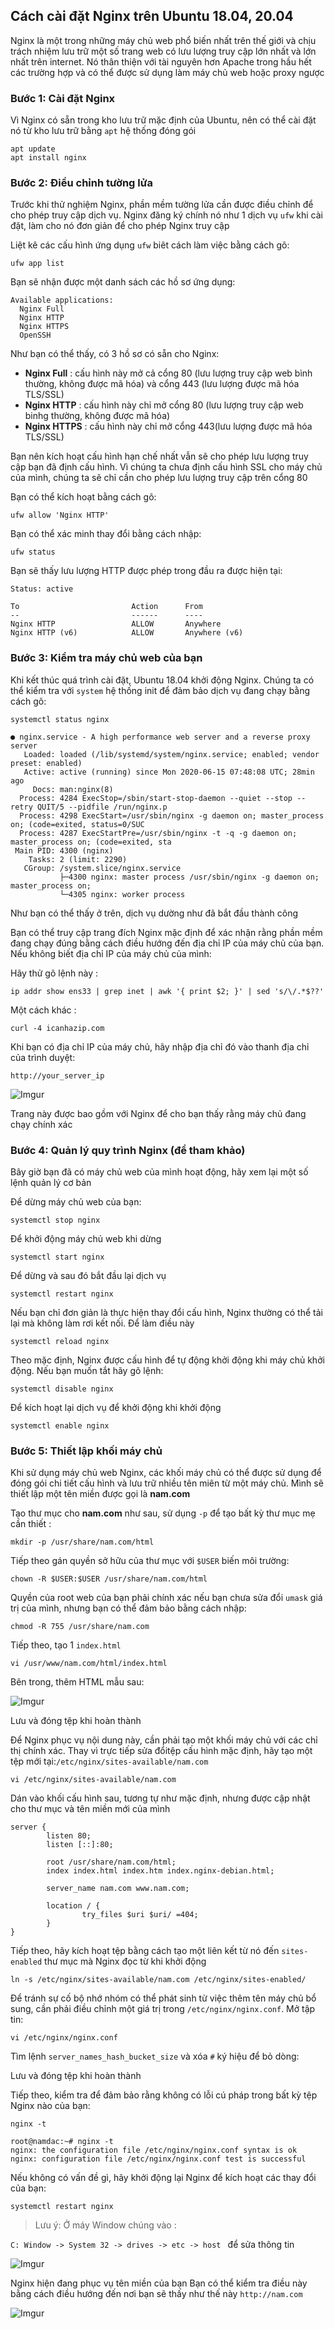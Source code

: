 ## Cách cài đặt Nginx trên Ubuntu 18.04, 20.04
Nginx là một trong những máy chủ web phổ biến nhất trên thế giới và chịu trách nhiệm lưu trữ một số trang web có lưu lượng truy cập lớn nhất và lớn nhất trên internet. Nó thân thiện với tài nguyên hơn Apache trong hầu hết các trường hợp và có thể được sử dụng làm máy chủ web hoặc proxy ngược

### Bước 1: Cài đặt Nginx
Vì Nginx có sẵn trong kho lưu trữ mặc định của Ubuntu, nên có thể cài đặt nó từ kho lưu trữ bằng `apt` hệ thống đóng gói

```
apt update
apt install nginx
```

### Bước 2: Điều chỉnh tường lửa
Trước khi thử nghiệm Nginx, phần mềm tường lửa cần được điều chỉnh để cho phép truy cập dịch vụ. Nginx đăng ký chính nó như 1 dịch vụ `ufw` khi cài đặt, làm cho nó đơn giản để cho phép Nginx truy cập

Liệt kê các cấu hình ứng dụng `ufw` biêt cách làm việc bằng cách gõ:

 `ufw app list`

Bạn sẽ nhận được một danh sách các hồ sơ ứng dụng:
```
Available applications:
  Nginx Full
  Nginx HTTP
  Nginx HTTPS
  OpenSSH
```

Như bạn có thể thấy, có 3 hồ sơ có sẵn cho Nginx:
 * **Nginx Full** : cấu hình này mở cả cổng 80 (lưu lượng truy cập web bình thường, không được mã hóa) và cổng 443 (lưu lượng được mã hóa TLS/SSL)
 * **Nginx HTTP** : cấu hình này chỉ mở cổng 80 (lưu lượng truy cập web binhg thường, không được mã hóa)
 * **Nginx HTTPS** : cấu hình này chỉ mở cổng 443(lưu lượng được mã hóa TLS/SSL)

Bạn nên kích hoạt cấu hình hạn chế nhất vẫn sẽ cho phép lưu lượng truy cập bạn đã định cấu hình. Vì chúng ta chưa định cấu hình SSL cho máy chủ của mình, chúng ta sẽ chỉ cần cho phép lưu lượng truy cập trên cổng 80

Bạn có thể kích hoạt bằng cách gõ:
 
 `ufw allow 'Nginx HTTP'`

Bạn có thể xác minh thay đổi bằng cách nhập:

 `ufw status`

Bạn sẽ thấy lưu lượng HTTP được phép trong đầu ra được hiện tại:
```
Status: active

To                         Action      From
--                         ------      ----
Nginx HTTP                 ALLOW       Anywhere
Nginx HTTP (v6)            ALLOW       Anywhere (v6)
```

### Bước 3: Kiểm tra máy chủ web của bạn
Khi kết thúc quá trình cài đặt, Ubuntu 18.04 khởi động Nginx. Chúng ta có thể kiểm tra với `system` hệ thống init để đảm bảo dịch vụ đang chạy bằng cách gõ:

 `systemctl status nginx`

```
● nginx.service - A high performance web server and a reverse proxy server
   Loaded: loaded (/lib/systemd/system/nginx.service; enabled; vendor preset: enabled)
   Active: active (running) since Mon 2020-06-15 07:48:08 UTC; 28min ago
     Docs: man:nginx(8)
  Process: 4284 ExecStop=/sbin/start-stop-daemon --quiet --stop --retry QUIT/5 --pidfile /run/nginx.p
  Process: 4298 ExecStart=/usr/sbin/nginx -g daemon on; master_process on; (code=exited, status=0/SUC
  Process: 4287 ExecStartPre=/usr/sbin/nginx -t -q -g daemon on; master_process on; (code=exited, sta
 Main PID: 4300 (nginx)
    Tasks: 2 (limit: 2290)
   CGroup: /system.slice/nginx.service
           ├─4300 nginx: master process /usr/sbin/nginx -g daemon on; master_process on;
           └─4305 nginx: worker process
```

Như bạn có thể thấy ở trên, dịch vụ dường như đã bắt đầu thành công

Bạn có thể truy cập trang đích Nginx mặc định để xác nhận rằng phần mềm đang chạy đúng bằng cách điều hướng đến địa chỉ IP của máy chủ của bạn. Nếu không biết địa chỉ IP của máy chủ của mình:

Hãy thử gõ lệnh này :

`ip addr show ens33 | grep inet | awk '{ print $2; }' | sed 's/\/.*$??'`

Một cách khác :
 
 `curl -4 icanhazip.com`

Khi bạn có địa chỉ IP của máy chủ, hãy nhập địa chỉ đó vào thanh địa chỉ của trình duyệt:

 `http://your_server_ip`

![Imgur](https://i.imgur.com/iu2KCkX.png)

Trang này được bao gồm với Nginx để cho bạn thấy rằng máy chủ đang chạy chính xác

### Bước 4: Quản lý quy trình Nginx (để tham khảo)
Bây giờ bạn đã có máy chủ web của mình hoạt động, hãy xem lại một số lệnh quản lý cơ bản

Để dừng máy chủ web của bạn:
 
 `systemctl stop nginx`

Để khởi động máy chủ web khi dừng

 `systemctl start nginx`

Để dừng và sau đó bắt đầu lại dịch vụ
 
 `systemctl restart nginx`

Nếu bạn chỉ đơn giản là thực hiện thay đổi cấu hình, Nginx thường có thể tải lại mà không làm rơi kết nối. Để làm điều này

 `systemctl reload nginx`

Theo mặc định, Nginx được cấu hình để tự động khởi động khi máy chủ khởi động. Nếu bạn muốn tắt hãy gõ lệnh:
 
 `systemctl disable nginx`

Để kích hoạt lại dịch vụ để khởi động khi khởi động

 `systemctl enable nginx`

### Bước 5: Thiết lập khối máy chủ
Khi sử dụng máy chủ web Nginx, các khối máy chủ có thể được sử dụng để đóng gói chi tiết cấu hình và lưu trữ nhiều tên miên từ một máy chủ. Mình sẽ thiết lập một tên miền được gọi là **nam.com**

Tạo thư mục cho **nam.com** như sau, sử dụng `-p` để tạo bất kỳ thư mục mẹ cần thiết :

 `mkdir -p /usr/share/nam.com/html`

Tiếp theo gán quyền sở hữu của thư mục với `$USER` biến môi trường:

 `chown -R $USER:$USER /usr/share/nam.com/html`

Quyền của root web của bạn phải chính xác nếu bạn chưa sửa đổi `umask` giá trị của mình, nhưng bạn có thể đảm bảo bằng cách nhập:

 `chmod -R 755 /usr/share/nam.com`

Tiếp theo, tạo 1 `index.html`

 `vi /usr/www/nam.com/html/index.html`

Bên trong, thêm HTML mẫu sau:

![Imgur](https://i.imgur.com/OS5wilI.png)

Lưu và đóng tệp khi hoàn thành

Để Nginx phục vụ nội dung này, cần phải tạo một khối máy chủ với các chỉ thị chính xác. Thay vì trực tiếp sửa đổitệp cấu hình mặc định, hãy tạo một tệp mới tại:`/etc/nginx/sites-available/nam.com`
 
 `vi /etc/nginx/sites-available/nam.com`

Dán vào khối cấu hình sau, tương tự như mặc định, nhưng được cập nhật cho thư mục và tên miền mới của mình
```
server {
        listen 80;
        listen [::]:80;

        root /usr/share/nam.com/html;
        index index.html index.htm index.nginx-debian.html;

        server_name nam.com www.nam.com;

        location / {
                try_files $uri $uri/ =404;
        }
}
```

Tiếp theo, hãy kích hoạt tệp bằng cách tạo một liên kết từ nó đến `sites-enabled` thư mục mà Nginx đọc từ khi khởi động

 `ln -s /etc/nginx/sites-available/nam.com /etc/nginx/sites-enabled/`

Để tránh sự cố bộ nhớ nhóm có thể phát sinh từ việc thêm tên máy chủ bổ sung, cần phải điều chỉnh một giá trị trong `/etc/nginx/nginx.conf`. Mở tập tin:

 `vi /etc/nginx/nginx.conf`

Tìm lệnh `server_names_hash_bucket_size` và xóa `#` ký hiệu để bỏ dòng:

Lưu và đóng tệp khi hoàn thành

Tiếp theo, kiểm tra để đảm bảo rằng không có lỗi cú pháp trong bất kỳ tệp Nginx nào của bạn:

 `nginx -t`

```
root@namdac:~# nginx -t
nginx: the configuration file /etc/nginx/nginx.conf syntax is ok
nginx: configuration file /etc/nginx/nginx.conf test is successful
```

Nếu không có vấn đề gì, hãy khởi động lại Nginx để kích hoạt các thay đổi của bạn:

 `systemctl restart nginx`

>Lưu ý: Ở máy Window chúng vào :

 `C: Window -> System 32 -> drives -> etc -> host ` 
để sửa thông tin 

![Imgur](https://i.imgur.com/bqi7wCP.png)

Nginx hiện đang phục vụ tên miền của bạn Bạn có thể kiểm tra điều này bằng cách điều hướng đến nơi bạn sẽ thấy như thế này `http://nam.com`

![Imgur](https://i.imgur.com/FKYXiG9.png)

